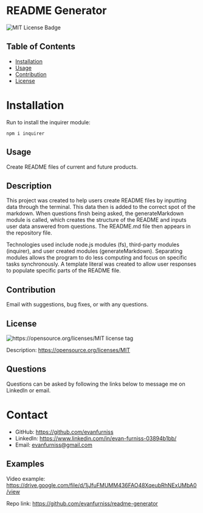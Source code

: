 # README Generator
  ![MIT License Badge](https://img.shields.io/badge/license-MIT-blue)

  ## Table of Contents

  * [Installation](#installation)
  * [Usage](#usage)
  * [Contribution](#contribution)
  * [License](#license)
    
  # Installation

  Run to install the inquirer module:
    
    npm i inquirer 

  ## Usage

  Create README files of current and future products.

  ## Description

  This project was created to help users create README files by inputting data through the terminal. This data then is added to the correct spot of the markdown. When questions finsh being asked, the generateMarkdown module is called, which creates the structure of the README and inputs user data answered from questions. The README.md file then appears in the repository file.

  Technologies used include node.js modules (fs), third-party modules (inquirer), and user created modules (generateMarkdown). Separating modules allows the program to do less computing and focus on specific tasks synchronously. A template literal was created to allow user responses to populate specific parts of the README file.

  ## Contribution

  Email with suggestions, bug fixes, or with any questions.

  ## License

  ![https://opensource.org/licenses/MIT license tag](https://img.shields.io/badge/license-MIT-blue)
  
  Description: https://opensource.org/licenses/MIT

  ## Questions

  Questions can be asked by following the links below to message me on LinkedIn or email.

  # Contact
  * GitHub: https://github.com/evanfurniss
  * LinkedIn: https://www.linkedin.com/in/evan-furniss-03894b1bb/
  * Email: evanfurniss@gmail.com

  ## Examples

  Video example: https://drive.google.com/file/d/1jJfuFMUMM436FAO48XqeubRhNExUMbA0/view
  
  Repo link: https://github.com/evanfurniss/readme-generator